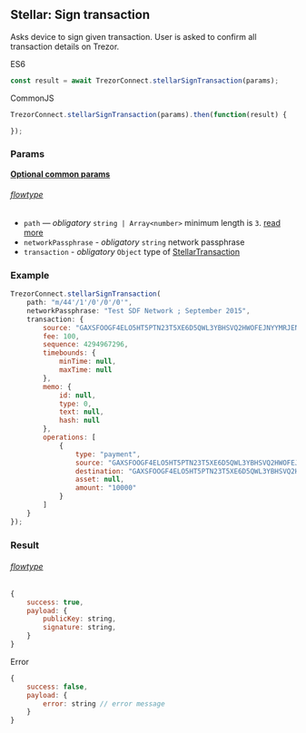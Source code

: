 
## Stellar: Sign transaction
Asks device to sign given transaction. User is asked to confirm all transaction
details on Trezor.

ES6
```javascript
const result = await TrezorConnect.stellarSignTransaction(params);
```

CommonJS
```javascript
TrezorConnect.stellarSignTransaction(params).then(function(result) {

});
```

### Params 
[****Optional common params****](commonParams.md)
###### [flowtype](../../src/js/types/params.js#L149-L154)
* `path` — *obligatory* `string | Array<number>` minimum length is `3`. [read more](path.md)
* `networkPassphrase` - *obligatory* `string` network passphrase
* `transaction` - *obligatory* `Object` type of [StellarTransaction](../../src/js/types/stellar.js#L129)

### Example
```javascript
TrezorConnect.stellarSignTransaction(
    path: "m/44'/1'/0'/0'/0'",
    networkPassphrase: "Test SDF Network ; September 2015",
    transaction: {
        source: "GAXSFOOGF4ELO5HT5PTN23T5XE6D5QWL3YBHSVQ2HWOFEJNYYMRJENBV",
        fee: 100,
        sequence: 4294967296,
        timebounds: {
            minTime: null,
            maxTime: null
        },
        memo: {
            id: null,
            type: 0,
            text: null,
            hash: null
        },
        operations: [
            {
                type: "payment",
                source: "GAXSFOOGF4ELO5HT5PTN23T5XE6D5QWL3YBHSVQ2HWOFEJNYYMRJENBV",
                destination: "GAXSFOOGF4ELO5HT5PTN23T5XE6D5QWL3YBHSVQ2HWOFEJNYYMRJENBV",
                asset: null,
                amount: "10000"
            }
        ]
    }
});
```

### Result
###### [flowtype](../../src/js/types/response.js#L129-L132)
```javascript
{
    success: true,
    payload: {
        publicKey: string,
        signature: string,
    }
}
```
Error
```javascript
{
    success: false,
    payload: {
        error: string // error message
    }
}
```
